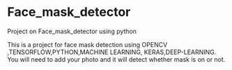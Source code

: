 # Face_mask_detector
Project on Face_mask_detector using python 

This is a project for face mask detection using OPENCV ,TENSORFLOW,PYTHON,MACHINE LEARNING, KERAS,DEEP-LEARNING.
You will need to add your photo and it will detect whether mask is on or not.
